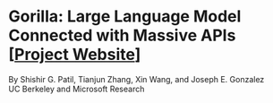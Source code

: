 # Gorilla: Large Language Model Connected with Massive APIs [[Project Website](https://gorilla.cs.berkeley.edu/)]
By Shishir G. Patil, Tianjun Zhang, Xin Wang, and Joseph E. Gonzalez  
UC Berkeley and Microsoft Research